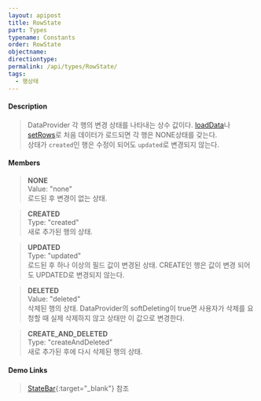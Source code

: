 ```yaml
---
layout: apipost
title: RowState
part: Types
typename: Constants
order: RowState
objectname: 
directiontype: 
permalink: /api/types/RowState/
tags:
  - 행상태
---
```



#### Description

> DataProvider 각 행의 변경 상태를 나타내는 상수 값이다.
[loadData](/api/DataProvider/loadData/)나 [setRows](/api/LocalDataProvider/setRows/)로 처음 데이터가 로드되면 각 행은 NONE상태를 갖는다.    
상태가 `created`인 행은 수정이 되어도 `updated`로 변경되지 않는다.    

#### Members

> **NONE**    
> Value: "none"    
> 로드된 후 변경이 없는 상태.    

> **CREATED**    
> Type: "created"    
> 새로 추가된 행의 상태.    

> **UPDATED**    
> Type: "updated"    
> 로드된 후 하나 이상의 필드 값이 변경된 상태. CREATE인 행은 값이 변경 되어도 UPDATED로 변경되지 않는다.    

> **DELETED**    
> Value: "deleted"    
> 삭제된 행의 상태. DataProvider의 softDeleting이 true면 사용자가 삭제를 요청할 때 실제 삭제하지 않고 상태만 이 값으로 변경한다.    

> **CREATE_AND_DELETED**    
> Type: "createAndDeleted"    
> 새로 추가된 후에 다시 삭제된 행의 상태.    

#### Demo Links

> [StateBar](http://demo.realgrid.com/Demo/StateBar){:target="_blank"} 참조